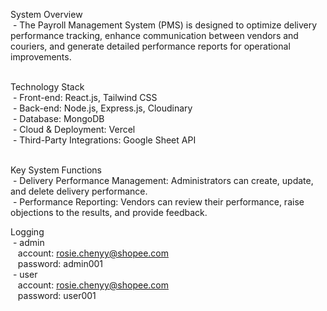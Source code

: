 System Overview<br>
&nbsp;-&nbsp;The Payroll Management System (PMS) is designed to optimize delivery performance tracking, enhance communication between vendors and couriers,
   and generate detailed performance reports for operational improvements.<br><br>
 
Technology Stack<br>
&nbsp;-&nbsp;Front-end: React.js, Tailwind CSS<br>
&nbsp;-&nbsp;Back-end: Node.js, Express.js, Cloudinary<br>
&nbsp;-&nbsp;Database: MongoDB<br>
&nbsp;-&nbsp;Cloud & Deployment: Vercel<br>
&nbsp;-&nbsp;Third-Party Integrations: Google Sheet API<br><br>

Key System Functions<br>
&nbsp;-&nbsp;Delivery Performance Management: Administrators can create, update, and delete delivery performance.<br>
&nbsp;-&nbsp;Performance Reporting: Vendors can review their performance, raise objections to the results, and provide feedback.<br>

Logging<br>
&nbsp;-&nbsp;admin<br>
&nbsp;&nbsp;&nbsp;account: rosie.chenyy@shopee.com<br>
&nbsp;&nbsp;&nbsp;password: admin001<br>
&nbsp;-&nbsp;user<br>
&nbsp;&nbsp;&nbsp;account: rosie.chenyy@shopee.com<br>
&nbsp;&nbsp;&nbsp;password: user001<br>
 
 
